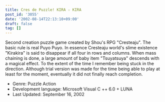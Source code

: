 ```yaml
---
title: Cres de Puzzle! KIRA ☆ KIRA
post_id: '3055'
date: '2002-08-14T22:13:10+09:00'
draft: false
tag: []
---
```


Second creation puzzle game created by Shou's RPG "Cresteaju". The basic rule is real Puyo Puyo. In essence Cresteaju world's slime existence "Kirakira" is said to disappear if all four in rows and columns. When mass chaining is done, a large amount of baby item "Tsuyatsuya" descends with a magical effect. To the extent of the time I remember being stuck in the direction. Although trial version was made for the time being able to play at least for the moment, eventually it did not finally reach completion.

*   Genre: Puzzle Action
*   Development language: Microsoft Visual C ++ 6.0 + LUNA
*   Last Updated: September 16, 2002